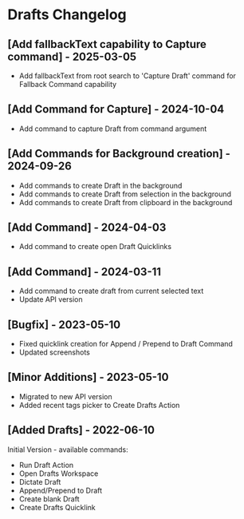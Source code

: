 # Drafts Changelog

## [Add fallbackText capability to Capture command] - 2025-03-05

- Add fallbackText from root search to 'Capture Draft' command for Fallback Command capability

## [Add Command for Capture] - 2024-10-04

- Add command to capture Draft from command argument

## [Add Commands for Background creation] - 2024-09-26

- Add commands to create Draft in the background
- Add commands to create Draft from selection in the background
- Add commands to create Draft from clipboard in the background

## [Add Command] - 2024-04-03

- Add command to create open Draft Quicklinks

## [Add Command] - 2024-03-11

- Add command to create draft from current selected text
- Update API version

## [Bugfix] - 2023-05-10

- Fixed quicklink creation for Append / Prepend to Draft Command
- Updated screenshots

## [Minor Additions] - 2023-05-10

- Migrated to new API version
- Added recent tags picker to Create Drafts Action

## [Added Drafts] - 2022-06-10

Initial Version - available commands:

- Run Draft Action
- Open Drafts Workspace
- Dictate Draft
- Append/Prepend to Draft
- Create blank Draft
- Create Drafts Quicklink
